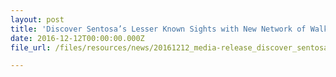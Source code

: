 ```yaml
---
layout: post
title: 'Discover Sentosa’s Lesser Known Sights with New Network of Walking Trails and Cycling Tracks'
date: 2016-12-12T00:00:00.000Z
file_url: /files/resources/news/20161212_media-release_discover_sentosa_lesser_known_sights_with_new_network_of_walking_trails_and_cycling_tracks.pdf

---
```

